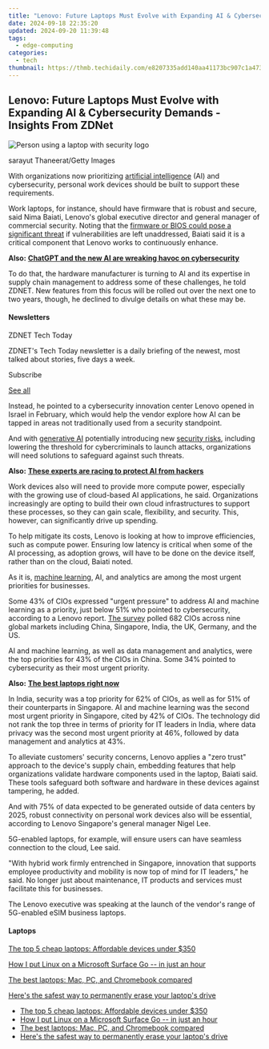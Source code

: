 ```yaml
---
title: "Lenovo: Future Laptops Must Evolve with Expanding AI & Cybersecurity Demands - Insights From ZDNet"
date: 2024-09-18 22:35:20
updated: 2024-09-20 11:39:48
tags:
  - edge-computing
categories:
  - tech
thumbnail: https://thmb.techidaily.com/e8207335add140aa41173bc907c1a473d602bd8fa2c8281dbf1ed71dadcf9f50.jpg
---
```


## Lenovo: Future Laptops Must Evolve with Expanding AI & Cybersecurity Demands - Insights From ZDNet

![Person using a laptop with security logo](https://www.zdnet.com/a/img/resize/eb7174c5a70eccfdfcc7054c73aef2f3b0798c9d/2023/07/27/89da4a7c-8167-4487-a8d9-ae0670cec091/gettyimages-1199270450.jpg?auto=webp&width=1280)

sarayut Thaneerat/Getty Images

With organizations now prioritizing [artificial intelligence](https://www.zdnet.com/article/what-is-ai-heres-everything-you-need-to-know-about-artificial-intelligence/) (AI) and cybersecurity, personal work devices should be built to support these requirements. 

Work laptops, for instance, should have firmware that is robust and secure, said Nima Baiati, Lenovo's global executive director and general manager of commercial security. Noting that the [firmware or BIOS could pose a significant threat](https://www.zdnet.com/article/lenovo-patches-uefi-vulnerabilities-impacting-millions-of-device-users-worldwide/) if vulnerabilities are left unaddressed, Baiati said it is a critical component that Lenovo works to continuously enhance. 

**Also:** [**ChatGPT and the new AI are wreaking havoc on cybersecurity**](https://www.zdnet.com/article/chatgpt-and-the-new-ai-are-wreaking-havoc-on-cybersecurity/)

To do that, the hardware manufacturer is turning to AI and its expertise in supply chain management to address some of these challenges, he told ZDNET. New features from this focus will be rolled out over the next one to two years, though, he declined to divulge details on what these may be. 

#### Newsletters

ZDNET Tech Today

ZDNET's Tech Today newsletter is a daily briefing of the newest, most talked about stories, five days a week.

 Subscribe

[See all](https://www.zdnet.com/newsletters/)

Instead, he pointed to a cybersecurity innovation center Lenovo opened in Israel in February, which would help the vendor explore how AI can be tapped in areas not traditionally used from a security standpoint. 

And with [generative AI](https://www.zdnet.com/article/what-is-generative-ai-and-why-is-it-so-popular-heres-everything-you-need-to-know/) potentially introducing new [security risks](https://www.zdnet.com/article/most-lauded-chatgpt-capability-also-brings-big-risk-to-businesses/), including lowering the threshold for cybercriminals to launch attacks, organizations will need solutions to safeguard against such threats. 

**Also:** [**These experts are racing to protect AI from hackers**](https://www.zdnet.com/in-depth/innovation/these-experts-are-racing-to-protect-ai-from-hackers-time-is-running-out/)

Work devices also will need to provide more compute power, especially with the growing use of cloud-based AI applications, he said. Organizations increasingly are opting to build their own cloud infrastructures to support these processes, so they can gain scale, flexibility, and security. This, however, can significantly drive up spending.

To help mitigate its costs, Lenovo is looking at how to improve efficiencies, such as compute power. Ensuring low latency is critical when some of the AI processing, as adoption grows, will have to be done on the device itself, rather than on the cloud, Baiati noted. 

As it is, [machine learning](https://www.zdnet.com/article/what-is-machine-learning-everything-you-need-to-know/), AI, and analytics are among the most urgent priorities for businesses. 

Some 43% of CIOs expressed "urgent pressure" to address AI and machine learning as a priority, just below 51% who pointed to cybersecurity, according to a Lenovo report. [The survey](https://shop-links.co/link/?exclusive=1&publisher_slug=itechdaily19598&url=https%3A%2F%2Ftechtoday.lenovo.com%2Fus%2Fen%2Fcio-insights) polled 682 CIOs across nine global markets including China, Singapore, India, the UK, Germany, and the US. 

AI and machine learning, as well as data management and analytics, were the top priorities for 43% of the CIOs in China. Some 34% pointed to cybersecurity as their most urgent priority. 

**Also:** [**The best laptops right now**](https://www.zdnet.com/article/best-laptop/)

In India, security was a top priority for 62% of CIOs, as well as for 51% of their counterparts in Singapore. AI and machine learning was the second most urgent priority in Singapore, cited by 42% of CIOs. The technology did not rank the top three in terms of priority for IT leaders in India, where data privacy was the second most urgent priority at 46%, followed by data management and analytics at 43%. 

To alleviate customers' security concerns, Lenovo applies a "zero trust" approach to the device's supply chain, embedding features that help organizations validate hardware components used in the laptop, Baiati said. These tools safeguard both software and hardware in these devices against tampering, he added.

And with 75% of data expected to be generated outside of data centers by 2025, robust connectivity on personal work devices also will be essential, according to Lenovo Singapore's general manager Nigel Lee. 

5G-enabled laptops, for example, will ensure users can have seamless connection to the cloud, Lee said. 

"With hybrid work firmly entrenched in Singapore, innovation that supports employee productivity and mobility is now top of mind for IT leaders," he said. No longer just about maintenance, IT products and services must facilitate this for businesses. 

The Lenovo executive was speaking at the launch of the vendor's range of 5G-enabled eSIM business laptops. 

#### Laptops

[The top 5 cheap laptops: Affordable devices under $350](https://www.zdnet.com/article/best-cheap-laptop/ "The top 5 cheap laptops: Affordable devices under $350")

[How I put Linux on a Microsoft Surface Go -- in just an hour](https://www.zdnet.com/article/how-i-put-linux-on-a-microsoft-surface-go-in-just-an-hour/ "How I put Linux on a Microsoft Surface Go -- in just an hour")

[The best laptops: Mac, PC, and Chromebook compared](https://www.zdnet.com/article/best-laptop/ "The best laptops: Mac, PC, and Chromebook compared")

[Here's the safest way to permanently erase your laptop's drive](https://www.zdnet.com/article/wiping-a-windows-laptop-heres-the-safest-free-way-to-erase-your-personal-data/ "Here's the safest way to permanently erase your laptop's drive")

* [The top 5 cheap laptops: Affordable devices under $350](https://www.zdnet.com/article/best-cheap-laptop/ "The top 5 cheap laptops: Affordable devices under $350")
* [How I put Linux on a Microsoft Surface Go -- in just an hour](https://www.zdnet.com/article/how-i-put-linux-on-a-microsoft-surface-go-in-just-an-hour/ "How I put Linux on a Microsoft Surface Go -- in just an hour")
* [The best laptops: Mac, PC, and Chromebook compared](https://www.zdnet.com/article/best-laptop/ "The best laptops: Mac, PC, and Chromebook compared")
* [Here's the safest way to permanently erase your laptop's drive](https://www.zdnet.com/article/wiping-a-windows-laptop-heres-the-safest-free-way-to-erase-your-personal-data/ "Here's the safest way to permanently erase your laptop's drive")

<ins class="adsbygoogle"
     style="display:block"
     data-ad-format="autorelaxed"
     data-ad-client="ca-pub-7571918770474297"
     data-ad-slot="1223367746"></ins>



<ins class="adsbygoogle"
     style="display:block"
     data-ad-client="ca-pub-7571918770474297"
     data-ad-slot="8358498916"
     data-ad-format="auto"
     data-full-width-responsive="true"></ins>

